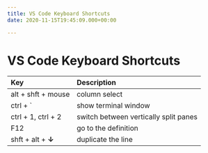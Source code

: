 ```yaml
---
title: VS Code Keyboard Shortcuts
date: 2020-11-15T19:45:09.000+00:00

---
```

# VS Code Keyboard Shortcuts

| Key | Description |
| :--- | :--- |
| alt + shft + mouse | column select |
| ctrl + \` | show terminal window |
| ctrl + 1, ctrl + 2 | switch between vertically split panes |
| F12 | go to the definition |
| shft + alt +  **↓** | duplicate the line |